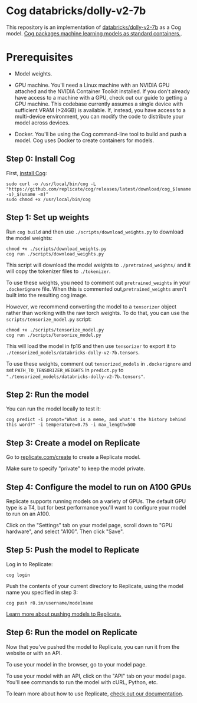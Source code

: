 # Cog databricks/dolly-v2-7b

This repository is an implementation of [databricks/dolly-v2-7b](https://huggingface.co/databricks/dolly-v2-7b) as a Cog model. [Cog packages machine learning models as standard containers.](https://github.com/replicate/cog).

# Prerequisites

- Model weights.

- GPU machine. You'll need a Linux machine with an NVIDIA GPU attached and the NVIDIA Container Toolkit installed. If you don't already have access to a machine with a GPU, check out our guide to getting a GPU machine. This codebase currently assumes a single device with sufficient VRAM (>24GB) is available. If, instead, you have access to a multi-device environment, you can modify the code to distribute your model across devices.

- Docker. You'll be using the Cog command-line tool to build and push a model. Cog uses Docker to create containers for models.

## Step 0: Install Cog

First, [install Cog](https://github.com/replicate/cog#install):

```
sudo curl -o /usr/local/bin/cog -L "https://github.com/replicate/cog/releases/latest/download/cog_$(uname -s)_$(uname -m)"
sudo chmod +x /usr/local/bin/cog
```

## Step 1: Set up weights

Run `cog build` and then use `./scripts/download_weights.py` to download the model weights:

```
chmod +x ./scripts/download_weights.py
cog run ./scripts/download_weights.py
```

This script will download the model weights to `./pretrained_weights/` and it will copy the tokenizer files to `./tokenizer`.

To use these weights, you need to comment out `pretrained_weights` in your `.dockerignore` file. When this is commented out,`pretrained_weights` aren't built into the resulting cog image.

However, we recommend converting the model to a `tensorizer` object rather than working with the raw torch weights. To do that, you can use the `scripts/tensorize_model.py` script:

```
chmod +x ./scripts/tensorize_model.py
cog run ./scripts/tensorize_model.py
```

This will load the model in fp16 and then use `tensorizer` to export it to `./tensorized_models/databricks-dolly-v2-7b.tensors`.

To use these weights, comment out `tensorized_models` in `.dockerignore` and set `PATH_TO_TENSORIZER_WEIGHTS` in `predict.py` to `"./tensorized_models/databricks-dolly-v2-7b.tensors"`.

## Step 2: Run the model

You can run the model locally to test it:

```
cog predict -i prompt="What is a meme, and what's the history behind this word?" -i temperature=0.75 -i max_length=500
```

## Step 3: Create a model on Replicate

Go to [replicate.com/create](https://replicate.com/create) to create a Replicate model.

Make sure to specify "private" to keep the model private.

## Step 4: Configure the model to run on A100 GPUs

Replicate supports running models on a variety of GPUs. The default GPU type is a T4, but for best performance you'll want to configure your model to run on an A100.

Click on the "Settings" tab on your model page, scroll down to "GPU hardware", and select "A100". Then click "Save".

## Step 5: Push the model to Replicate

Log in to Replicate:

```
cog login
```

Push the contents of your current directory to Replicate, using the model name you specified in step 3:

```
cog push r8.im/username/modelname
```

[Learn more about pushing models to Replicate.](https://replicate.com/docs/guides/push-a-model)

## Step 6: Run the model on Replicate

Now that you've pushed the model to Replicate, you can run it from the website or with an API.

To use your model in the browser, go to your model page.

To use your model with an API, click on the "API" tab on your model page. You'll see commands to run the model with cURL, Python, etc.

To learn more about how to use Replicate, [check out our documentation](https://replicate.com/docs).

